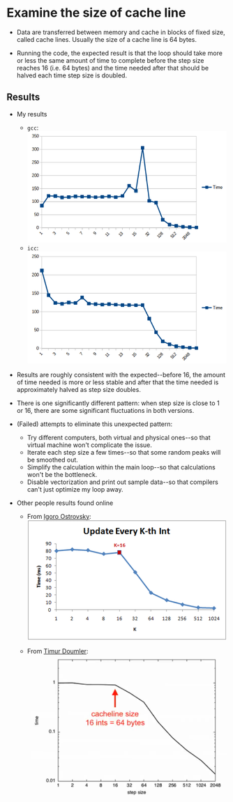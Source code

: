 # Examine the size of cache line

* Data are transferred between memory and cache in blocks of fixed size, called cache lines. Usually the size of
a cache line is 64 bytes.

* Running the code, the expected result is that the loop should take more or less the same amount of time to
complete before the step size reaches 16 (i.e. 64 bytes) and the time needed after that should be halved each
time step size is doubled. 

## Results

* My results

  * `gcc`:
  ![gcc](./assets/my-results-gcc.png)
  * `icc`:
  ![icc](./assets/my-results-icc.png)

* Results are roughly consistent with the expected--before 16, the amount of time needed is more or less stable and
after that the time needed is approximately halved as step size doubles.

* There is one significantly different pattern: when step size is close to 1 or 16, there are some significant 
fluctuations in both versions.

* (Failed) attempts to eliminate this unexpected pattern:
  * Try different computers, both virtual and physical ones--so that virtual machine won't complicate the issue.
  * Iterate each step size a few times--so that some random peaks will be smoothed out.
  * Simplify the calculation within the main loop--so that calculations won't be the bottleneck.
  * Disable vectorization and print out sample data--so that compilers can't just optimize my loop away.

* Other people results found online

  * From [Igoro Ostrovsky](http://igoro.com/archive/gallery-of-processor-cache-effects/):
  ![](./assets/igoro-results.png) 

  *  From [Timur Doumler](https://isocpp.org/blog/2017/05/cppcon-2016-want-fast-cpp-know-your-hardware-timur-doumler):
  ![](./assets/timur-results.png)